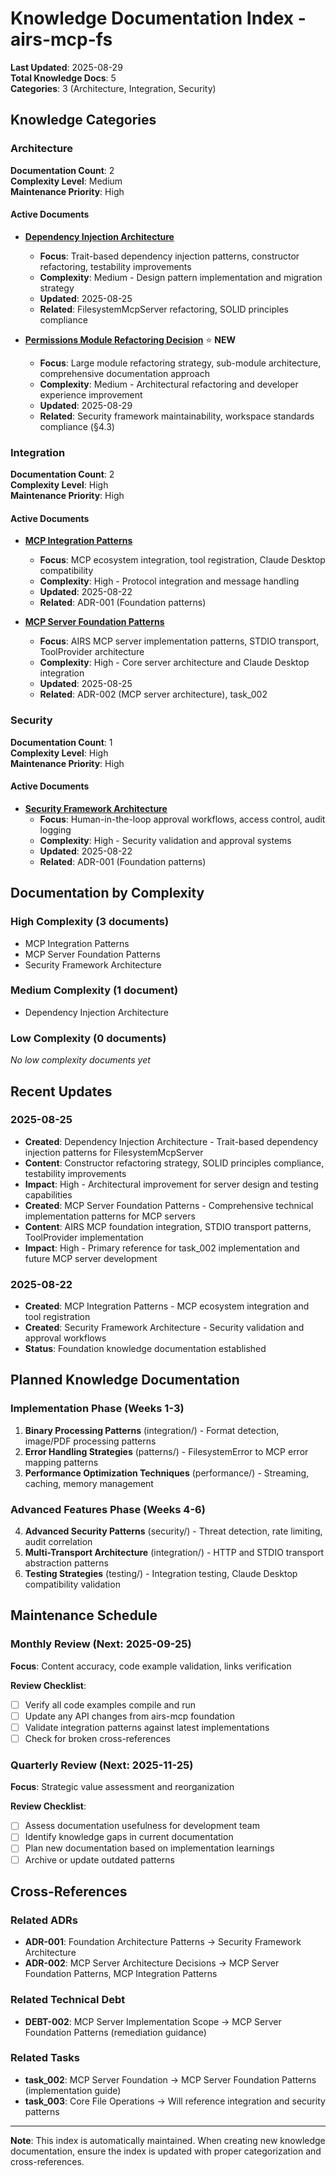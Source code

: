 # Knowledge Documentation Index - airs-mcp-fs

**Last Updated**: 2025-08-29  
**Total Knowledge Docs**: 5  
**Categories**: 3 (Architecture, Integration, Security)

## Knowledge Categories

### Architecture
**Documentation Count**: 2  
**Complexity Level**: Medium  
**Maintenance Priority**: High

#### Active Documents
- **[Dependency Injection Architecture](./dependency-injection-architecture.md)**
  - **Focus**: Trait-based dependency injection patterns, constructor refactoring, testability improvements
  - **Complexity**: Medium - Design pattern implementation and migration strategy
  - **Updated**: 2025-08-25
  - **Related**: FilesystemMcpServer refactoring, SOLID principles compliance

- **[Permissions Module Refactoring Decision](./architecture/permissions-refactoring-decision.md)** ⭐ **NEW**
  - **Focus**: Large module refactoring strategy, sub-module architecture, comprehensive documentation approach
  - **Complexity**: Medium - Architectural refactoring and developer experience improvement
  - **Updated**: 2025-08-29
  - **Related**: Security framework maintainability, workspace standards compliance (§4.3)

### Integration
**Documentation Count**: 2  
**Complexity Level**: High  
**Maintenance Priority**: High

#### Active Documents
- **[MCP Integration Patterns](./integration/mcp-integration-patterns.md)** 
  - **Focus**: MCP ecosystem integration, tool registration, Claude Desktop compatibility
  - **Complexity**: High - Protocol integration and message handling
  - **Updated**: 2025-08-22
  - **Related**: ADR-001 (Foundation patterns)

- **[MCP Server Foundation Patterns](./integration/mcp-server-foundation-patterns.md)** 
  - **Focus**: AIRS MCP server implementation patterns, STDIO transport, ToolProvider architecture
  - **Complexity**: High - Core server architecture and Claude Desktop integration
  - **Updated**: 2025-08-25  
  - **Related**: ADR-002 (MCP server architecture), task_002

### Security
**Documentation Count**: 1  
**Complexity Level**: High  
**Maintenance Priority**: High

#### Active Documents
- **[Security Framework Architecture](./security/security-framework-architecture.md)**
  - **Focus**: Human-in-the-loop approval workflows, access control, audit logging
  - **Complexity**: High - Security validation and approval systems
  - **Updated**: 2025-08-22
  - **Related**: ADR-001 (Foundation patterns)

## Documentation by Complexity

### High Complexity (3 documents)
- MCP Integration Patterns
- MCP Server Foundation Patterns  
- Security Framework Architecture

### Medium Complexity (1 document)
- Dependency Injection Architecture

### Low Complexity (0 documents)
*No low complexity documents yet*

## Recent Updates

### 2025-08-25
- **Created**: Dependency Injection Architecture - Trait-based dependency injection patterns for FilesystemMcpServer
- **Content**: Constructor refactoring strategy, SOLID principles compliance, testability improvements
- **Impact**: High - Architectural improvement for server design and testing capabilities
- **Created**: MCP Server Foundation Patterns - Comprehensive technical implementation patterns for MCP servers
- **Content**: AIRS MCP foundation integration, STDIO transport patterns, ToolProvider implementation
- **Impact**: High - Primary reference for task_002 implementation and future MCP server development

### 2025-08-22  
- **Created**: MCP Integration Patterns - MCP ecosystem integration and tool registration
- **Created**: Security Framework Architecture - Security validation and approval workflows
- **Status**: Foundation knowledge documentation established

## Planned Knowledge Documentation

### Implementation Phase (Weeks 1-3)
1. **Binary Processing Patterns** (integration/) - Format detection, image/PDF processing patterns
2. **Error Handling Strategies** (patterns/) - FilesystemError to MCP error mapping patterns
3. **Performance Optimization Techniques** (performance/) - Streaming, caching, memory management

### Advanced Features Phase (Weeks 4-6)
4. **Advanced Security Patterns** (security/) - Threat detection, rate limiting, audit correlation
5. **Multi-Transport Architecture** (integration/) - HTTP and STDIO transport abstraction patterns
6. **Testing Strategies** (testing/) - Integration testing, Claude Desktop compatibility validation

## Maintenance Schedule

### Monthly Review (Next: 2025-09-25)
**Focus**: Content accuracy, code example validation, links verification

**Review Checklist**:
- [ ] Verify all code examples compile and run
- [ ] Update any API changes from airs-mcp foundation
- [ ] Validate integration patterns against latest implementations
- [ ] Check for broken cross-references

### Quarterly Review (Next: 2025-11-25)
**Focus**: Strategic value assessment and reorganization

**Review Checklist**:
- [ ] Assess documentation usefulness for development team
- [ ] Identify knowledge gaps in current documentation
- [ ] Plan new documentation based on implementation learnings
- [ ] Archive or update outdated patterns

## Cross-References

### Related ADRs
- **ADR-001**: Foundation Architecture Patterns → Security Framework Architecture
- **ADR-002**: MCP Server Architecture Decisions → MCP Server Foundation Patterns, MCP Integration Patterns

### Related Technical Debt
- **DEBT-002**: MCP Server Implementation Scope → MCP Server Foundation Patterns (remediation guidance)

### Related Tasks
- **task_002**: MCP Server Foundation → MCP Server Foundation Patterns (implementation guide)
- **task_003**: Core File Operations → Will reference integration and security patterns

---

**Note**: This index is automatically maintained. When creating new knowledge documentation, ensure the index is updated with proper categorization and cross-references.
